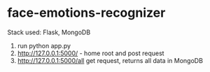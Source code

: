 # face-emotions-recognizer

Stack used:
Flask, MongoDB 

1. run python app.py
2. http://127.0.0.1:5000/ - home root and post request
3. http://127.0.0.1:5000/all get request, returns all data in MongoDB
